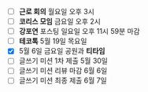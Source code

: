 - [ ] **근로 회의** 월요일 오후 3시 
- [ ] **코리스 모임** 금요일 오후 2시
- [ ] **강포연** 포스팅 일요일 오후 11시 59분 마감
- [ ] **테코톡** 5월 19일 목요일
- [x] 5월 6일 금요일 공원과 **티타임** 
- [ ] 글쓰기 미션 1차 제출 5월 30일 
- [ ] 글쓰기 미션 리뷰 마감 6월 6일
- [ ] 글쓰기 미션 최종 제출 6월 7일

<br>

